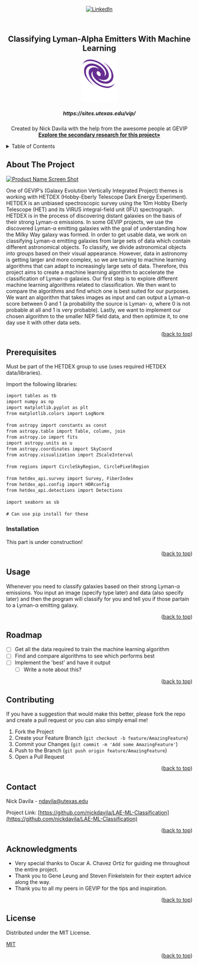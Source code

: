 <div id="top"></div>

<div align="center">
  
[![LinkedIn][linkedin-shield]][linkedin-url]

</div>

<!-- PROJECT LOGO -->
<br />
<div align="center">
  
  <h2 align="center">Classifying Lyman-Alpha Emitters With Machine Learning</h2>
  
  <a>
    <img src="images/GEVIP LOGO/Purple Logo/GEVIP LOGO BOTTOM TEXT WHITE.png" alt="Logo" width="100" height="115">
  </a>
  
  <h5 align="center"> https://sites.utexas.edu/vip/ </h5>

  <p align="center">
    Created by Nick Davila with the help from the awesome people at GEVIP
    <br />
    <a href="https://github.com/nickdavila/LAE-ML-Classification/tree/main/research"><strong>Explore the secondary research for this project»</strong></a>
    <br />
  </p>
</div>



<!-- TABLE OF CONTENTS -->
<details>
  <summary>Table of Contents</summary>
  <ol>
    <li>
      <a href="#about-the-project">About Of The Project</a>
    </li>
    <li><a href="#prerequisites">Prerequisites</a></li>
    <li><a href="#installation">Installation</a></li>
    <li><a href="#usage">Usage</a></li>
    <li><a href="#roadmap">Roadmap</a></li>
    <li><a href="#contributing">Contributing</a></li>
    <li><a href="#license">License</a></li>
    <li><a href="#contact">Contact</a></li>
    <li><a href="#acknowledgments">Acknowledgments</a></li>
  </ol>
</details>



<!-- ABOUT THE PROJECT -->
## About The Project

[![Product Name Screen Shot][product-screenshot]](research/posters/cns_urf_2022_poster.pdf)

One of GEVIP’s (Galaxy Evolution Vertically Integrated Project) themes is working with HETDEX (Hobby-Eberly Telescope Dark Energy Experiment). HETDEX is an unbiased spectroscopic survey using the 10m Hobby Eberly Telescope (HET) and its VIRUS integral-field unit (IFU) spectrograph. HETDEX is in the process of discovering distant galaxies on the basis of their strong Lyman-α emissions. In some GEVIP projects, we use the discovered Lyman-α emitting galaxies with the goal of understanding how the Milky Way galaxy was formed. In order to get usable data, we work on classifying Lyman-α emitting galaxies from large sets of data which contain different astronomical objects. To classify, we divide astronomical objects into groups based on their visual appearance. However, data in astronomy is getting larger and more complex, so we are turning to machine learning algorithms that can adapt to increasingly large sets of data. Therefore, this project aims to create a machine learning algorithm to accelerate the classification of Lyman-α galaxies. Our first step is to explore different machine learning algorithms related to classification. We then want to compare the algorithms and find which one is best suited for our purposes. We want an algorithm that takes images as input and can output a Lyman-α score between 0 and 1 (a probability the source is Lyman- α, where 0 is not probable at all and 1 is very probable). Lastly, we want to implement our chosen algorithm to the smaller NEP field data, and then optimize it, to one day use it with other data sets.

<p align="right">(<a href="#top">back to top</a>)</p>

## Prerequisites

Must be part of the HETDEX group to use (uses required HETDEX data/libraries).

Import the following libraries:

```
import tables as tb
import numpy as np
import matplotlib.pyplot as plt
from matplotlib.colors import LogNorm

from astropy import constants as const
from astropy.table import Table, column, join
from astropy.io import fits
import astropy.units as u
from astropy.coordinates import SkyCoord
from astropy.visualization import ZScaleInterval

from regions import CircleSkyRegion, CirclePixelRegion

from hetdex_api.survey import Survey, FiberIndex
from hetdex_api.config import HDRconfig
from hetdex_api.detections import Detections

import seaborn as sb

# Can use pip install for these
```

### Installation

This part is under construction!

<p align="right">(<a href="#top">back to top</a>)</p>



<!-- USAGE EXAMPLES -->
## Usage

Whenever you need to classify galaxies based on their strong Lyman-α emissions. You input an image (specify type later) and data (also specify later) and then the program will classify for you and tell you if those partain to a Lyman-α emitting galaxy.

<p align="right">(<a href="#top">back to top</a>)</p>



<!-- ROADMAP -->
## Roadmap

- [ ] Get all the data required to train the machine learning algorithm
- [ ] Find and compare algorithms to see which performs best 
- [ ] Implement the 'best' and have it output 
    - [ ] Write a note about this?

<p align="right">(<a href="#top">back to top</a>)</p>



<!-- CONTRIBUTING -->
## Contributing

If you have a suggestion that would make this better, please fork the repo and create a pull request or you can also simply email me!

1. Fork the Project
2. Create your Feature Branch (`git checkout -b feature/AmazingFeature`)
3. Commit your Changes (`git commit -m 'Add some AmazingFeature'`)
4. Push to the Branch (`git push origin feature/AmazingFeature`)
5. Open a Pull Request

<p align="right">(<a href="#top">back to top</a>)</p>



<!-- CONTACT -->
## Contact

Nick Davila - ndavila@utexas.edu

Project Link: [https://github.com/nickdavila/LAE-ML-Classification](https://github.com/nickdavila/LAE-ML-Classification)

<p align="right">(<a href="#top">back to top</a>)</p>



<!-- ACKNOWLEDGMENTS -->
## Acknowledgments

* Very special thanks to Oscar A. Chavez Ortiz for guiding me throughout the entire project.
* Thank you to Gene Leung and Steven Finkelstein for their exptert advice along the way.
* Thank you to all my peers in GEVIP for the tips and inspiration.
<!-- * []() use this so that it's like a link to something -->

<p align="right">(<a href="#top">back to top</a>)</p>

<!-- LICENSE -->
## License

Distributed under the MIT License.

[MIT](https://choosealicense.com/licenses/mit/)

<p align="right">(<a href="#top">back to top</a>)</p>

[linkedin-shield]: https://img.shields.io/badge/-LinkedIn-black.svg?style=for-the-badge&logo=linkedin&colorB=555
[linkedin-url]: https://www.linkedin.com/in/nickmdavila/
[product-screenshot]: images/cns_urf_2022_poster-1.jpg
